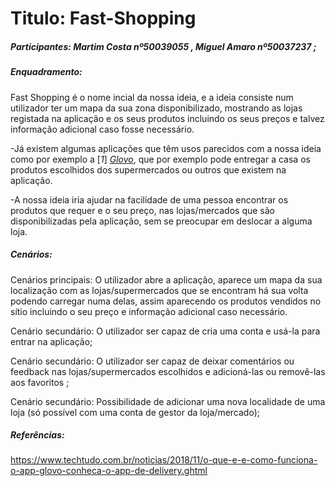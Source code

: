 # Titulo: Fast-Shopping

##### Participantes: Martim Costa nº50039055 , Miguel Amaro nº50037237 ;

##### Enquadramento:

Fast Shopping é o nome incial da nossa ideia, e a ideia consiste num utilizador ter um mapa da sua zona disponibilizado,
mostrando as lojas registada na aplicação e os seus produtos incluindo os seus preços e talvez informação adicional caso fosse necessário.

-Já existem algumas aplicações que têm usos parecidos com a nossa ideia como por exemplo a [*1*] [*Glovo*](https://glovoapp.com/pt_PT/lis/), que por exemplo pode entregar 
a casa os produtos escolhidos dos supermercados ou outros que existem na aplicação.

-A nossa ideia iria ajudar na facilidade de uma pessoa encontrar os produtos que requer e o seu preço, nas lojas/mercados que são 
disponibilizadas pela aplicação, sem se preocupar em deslocar a alguma loja.

##### Cenários:

Cenários principais: O utilizador abre a aplicação, aparece um mapa da sua localização com as lojas/supermercados que se encontram há sua volta
podendo carregar numa delas, assim aparecendo os produtos vendidos no sítio incluindo o seu preço e informação adicional caso necessário.

Cenário secundário: O utilizador ser capaz de cria uma conta e usá-la para entrar na aplicação;

Cenário secundário: O utilizador ser capaz de deixar comentários ou feedback nas lojas/supermercados escolhidos e adicioná-las ou
removê-las aos favoritos ;

Cenário secundário: Possibilidade de adicionar uma nova localidade de uma loja (só possível com uma conta de gestor da loja/mercado); 

##### Referências:
https://www.techtudo.com.br/noticias/2018/11/o-que-e-e-como-funciona-o-app-glovo-conheca-o-app-de-delivery.ghtml
